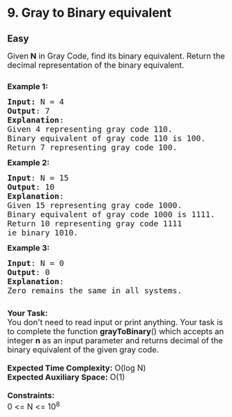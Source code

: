 # 9. Gray to Binary equivalent
## Easy
<div class="problem-statement">
                <p></p><p><span style="font-size:18px">Given<strong>&nbsp;N</strong>&nbsp;in Gray Code, find its binary equivalent.&nbsp;Return the decimal representation of the binary equivalent.</span></p>

<p><span style="font-size:18px"><img alt="" src="https://media.geeksforgeeks.org/img-practice/ScreenShot2021-08-27at10-1630039200.png" class="img-responsive"></span></p>

<p><span style="font-size:18px"><strong>Example 1:</strong></span></p>

<pre><span style="font-size:18px"><strong>Input: </strong>N = 4
<strong>Output</strong>: 7
<strong>Explanation</strong>:
Given 4 representing gray code 110.
Binary equivalent of gray code 110 is 100.
Return 7 representing gray code 100.
</span></pre>

<p><span style="font-size:18px"><strong>Example 2:</strong></span></p>

<pre><span style="font-size:18px"><strong>Input</strong>: N = 15
<strong>Output</strong>: 10
<strong>Explanation</strong>:
Given 15 representing gray code 1000.
Binary equivalent of gray code 1000 is 1111.
Return 10 representing gray code 1111 
ie binary 1010.</span></pre>

<p><span style="font-size:18px"><strong>Example 3:</strong></span></p>

<pre><span style="font-size:18px"><strong>Input</strong>: N = 0
<strong>Output</strong>: 0
<strong>Explanation</strong>: 
Zero remains the same in all systems.</span></pre>

<p><br>
<span style="font-size:18px"><strong>Your Task:&nbsp;</strong><br>
You don't need to read input or print anything.&nbsp;Your task is to complete the function&nbsp;<strong>grayToBinary</strong>() which accepts an integer&nbsp;<strong>n</strong>&nbsp;as an input parameter and&nbsp;returns decimal of the binary equivalent of the given gray code.&nbsp;<br>
<br>
<strong>Expected Time Complexity:</strong>&nbsp;O(log N)<br>
<strong>Expected Auxiliary Space:</strong>&nbsp;O(1)<br>
<br>
<strong>Constraints:</strong><br>
0 &lt;= N &lt;= 10<sup>8</sup></span></p>
 <p></p>
            </div>